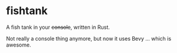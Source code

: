 # fishtank
A fish tank in your ~~console~~, written in Rust.

Not really a console thing anymore, but now it uses Bevy ... which is awesome.

